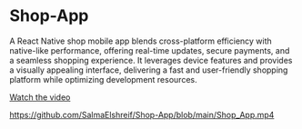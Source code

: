 # Shop-App

A React Native shop mobile app blends cross-platform efficiency with native-like performance, offering real-time updates, secure payments, and a seamless shopping experience. It leverages device features and provides a visually appealing interface, delivering a fast and user-friendly shopping platform while optimizing development resources.

[Watch the video](https://github.com/SalmaElshreif/Shop-App/blob/main/Shop_App.mp4)



https://github.com/SalmaElshreif/Shop-App/blob/main/Shop_App.mp4
